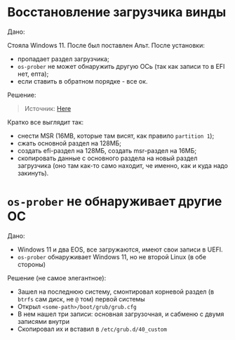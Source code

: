 # Восстановление загрузчика винды

Дано:

Стояла Windows 11. После был поставлен Альт. После установки:
 - пропадает раздел загрузчика;
 - `os-prober` не может обнаружить другую ОСь (так как записи то в EFI нет, епта);
 - если ставить в обратном порядке - все ок.

Решение:

> Источник: [Here](https://winitpro.ru/index.php/2015/06/04/vosstanovlenie-struktury-udalennyx-efi-razdelov-v-windows-7/)

Кратко все выглядит так:
 - снести MSR (16MB, которые там висят, как правило `partition 1`);
 - сжать основной раздел на 128МБ;
 - создать efi-раздел на 128МБ, создать msr-раздел на 16МБ;
 - скопировать данные с основного раздела на новый раздел загрузчика (оно там как-то само находит, че именно, как и куда надо закинуть).

# `os-prober` не обнаруживает другие ОС

Дано:

 - Windows 11 и два EOS, все загружаются, имеют свои записи в UEFI.
 - `os-prober` обнаруживает Windows 11, но не второй Linux (в обе стороны)

Решение (не самое элегантное):
 - Зашел на последнюю систему, смонтировал корневой раздел (в `btrfs` сам диск, не `@` том) первой системы
 - Открыл `<some-path>/boot/grub/grub.cfg`
 - В нем нашел три записи: основная загрузочная, и сабменю с двумя записями внутри
 - Скопировал их и вставил в `/etc/grub.d/40_custom`

